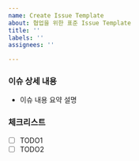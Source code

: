 ```yaml
---
name: Create Issue Template
about: 협업을 위한 표준 Issue Template
title: ''
labels: ''
assignees: ''

---
```


### 이슈 상세 내용
- 이슈 내용 요약 설명

### 체크리스트
- [ ] TODO1
- [ ] TODO2
